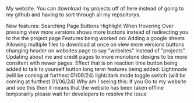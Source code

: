 My website.
You can download my projects off of here instead of going to my github and having to sort through all my repsoitorys.

New features:
    Searching
    Page Buttons Highlight When Hovering Over
    pressing view more versions shows more buttons instead of redirecting you to the the project page
Features being worked on:
    Adding a google sheets 
    Allowing multiple files to download at once on view more versions buttons
    changing header on websites page to say "websites" instead of "projects"
    Updating about me and credit pages to more monotone designs to be more consitent with newer pages.
    Effect that is on reaction time button being added to talk to yourself button
long term features being added:
    Lightmode (will be coming at furthest 01/06/24)
    light/dark mode toggle switch (will be coming at furthest 01/06/24)
Why am I seeing this:
    If you Go to my website and see this then it means that the website has been taken offline temporarily please wait for developers to resolve the issue
